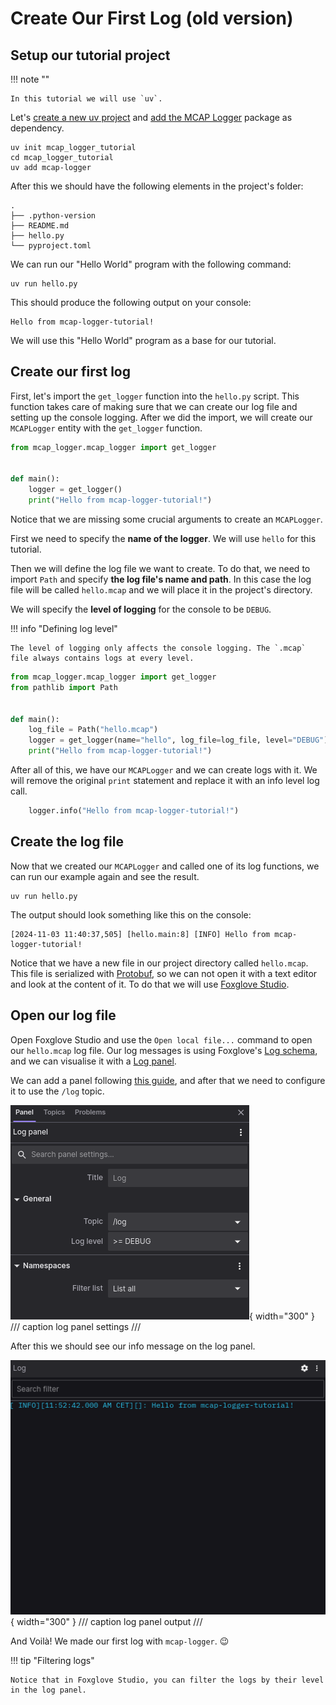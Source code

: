 # Create Our First Log (old version)

## Setup our tutorial project

!!! note ""

    In this tutorial we will use `uv`.

Let's [create a new uv project](https://docs.astral.sh/uv/guides/projects/) and
[add the MCAP Logger](installation.md) package as dependency.

```shell
uv init mcap_logger_tutorial
cd mcap_logger_tutorial
uv add mcap-logger
```

After this we should have the following elements in the project's folder:

```
.
├── .python-version
├── README.md
├── hello.py
└── pyproject.toml
```

We can run our "Hello World" program with the following command:

```shell
uv run hello.py
```

This should produce the following output on your console:

```
Hello from mcap-logger-tutorial!
```

We will use this "Hello World" program as a base for our tutorial.

## Create our first log

First, let's import the `get_logger` function into the `hello.py` script. This function takes care of making sure that
we can create our log file and setting up the console logging.
After we did the import, we will create our `MCAPLogger` entity with the `get_logger` function.

```python title="hello.py" linenums="1"
from mcap_logger.mcap_logger import get_logger


def main():
    logger = get_logger()
    print("Hello from mcap-logger-tutorial!")
```

Notice that we are missing some crucial arguments to create an `MCAPLogger`.

First we need to specify the **name of the logger**. We will use `hello` for this tutorial.

Then we will define the log file we want to create. To do that, we need to import `Path` and
specify **the log file's name and path**. In this case the log file will be called `hello.mcap` and we will place it
in the project's directory.

We will specify the **level of logging** for the console to be `DEBUG`.

!!! info "Defining log level"

    The level of logging only affects the console logging. The `.mcap` file always contains logs at every level.

```python title="hello.py" linenums="1"
from mcap_logger.mcap_logger import get_logger
from pathlib import Path


def main():
    log_file = Path("hello.mcap")
    logger = get_logger(name="hello", log_file=log_file, level="DEBUG")
    print("Hello from mcap-logger-tutorial!")
```

After all of this, we have our `MCAPLogger` and we can create logs with it.
We will remove the original `print` statement and replace it with an info level log call.

```python title="hello.py" linenums="8"
    logger.info("Hello from mcap-logger-tutorial!")
```

## Create the log file

Now that we created our `MCAPLogger` and called one of its log functions, we can run our example again and see the
result.

```shell
uv run hello.py
```

The output should look something like this on the console:

```
[2024-11-03 11:40:37,505] [hello.main:8] [INFO] Hello from mcap-logger-tutorial!
```

Notice that we have a new file in our project directory called `hello.mcap`. This file is serialized with
[Protobuf](https://protobuf.dev/), so we can not open it with a text editor and look at the content of it.
To do that we will use [Foxglove Studio](https://foxglove.dev/download).

## Open our log file

Open Foxglove Studio and use the `Open local file...` command to open our `hello.mcap` log file. Our log messages is
using Foxglove's [Log schema](https://docs.foxglove.dev/docs/visualization/message-schemas/log), and we can visualise it
with a [Log panel](https://docs.foxglove.dev/docs/visualization/panels/log).

We can add a panel following [this guide](https://docs.foxglove.dev/docs/visualization/panels/introduction), and after
that we need to configure it to use the `/log` topic.

![log_panel_configuration.png](../assets/log_panel_configuration.png){ width="300" }
/// caption
log panel settings
///

After this we should see our info message on the log panel.

![hello_info_message.png](../assets/hello_info_message.png){ width="300" }
/// caption
log panel output
///

And Voilà! We made our first log with `mcap-logger`. :wink:

!!! tip "Filtering logs"

    Notice that in Foxglove Studio, you can filter the logs by their level in the log panel.
